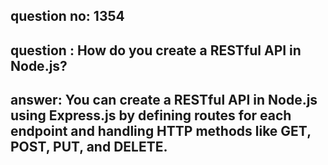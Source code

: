 
      
## question no: 1354

## question : How do you create a RESTful API in Node.js?

## answer: You can create a RESTful API in Node.js using Express.js by defining routes for each endpoint and handling HTTP methods like GET, POST, PUT, and DELETE.
      